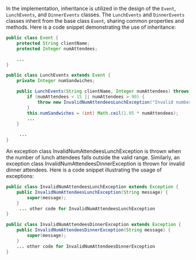 In the implementation, inheritance is utilized in the design of the `Event`, `LunchEvents`, and `DinnerEvents` classes. The `LunchEvents` and `DinnerEvents` classes inherit from the base class `Event`, sharing common properties and methods. Here is a code snippet demonstrating the use of inheritance:

```java
public class Event {
    protected String clientName;
    protected Integer numAttendees;

    ...
}

public class LunchEvents extends Event {
    private Integer numSandwiches;

    public LunchEvents(String clientName, Integer numAttendees) throws InvalidNumAttendeesLunchException {
        if (numAttendees < 15 || numAttendees > 90) {
            throw new InvalidNumAttendeesLunchException("Invalid number of attendees for lunch.");
        }
        this.numSandwiches = (int) Math.ceil(1.05 * numAttendees);
        ...
    }

     ...
}

```
An exception class InvalidNumAttendeesLunchException is thrown when the number of lunch attendees falls outside the valid range. Similarly, an exception class InvalidNumAttendeesDinnerException is thrown for invalid dinner attendees. Here is a code snippet illustrating the usage of exceptions:

```java
public class InvalidNumAttendeesLunchException extends Exception {
    public InvalidNumAttendeesLunchException(String message) {
        super(message);
    }
     ... other code for InvalidNumAttendeesLunchException
}

public class InvalidNumAttendeesDinnerException extends Exception {
    public InvalidNumAttendeesDinnerException(String message) {
        super(message);
    }
    ... other code for InvalidNumAttendeesDinnerException
}
```